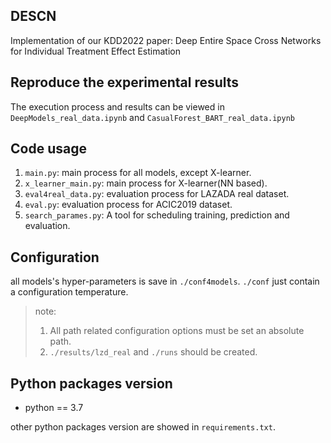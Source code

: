 DESCN
-------
Implementation of our KDD2022 paper: Deep Entire Space Cross Networks for Individual Treatment Effect Estimation


## Reproduce the experimental results
The execution process and results can be viewed in `DeepModels_real_data.ipynb` and `CasualForest_BART_real_data.ipynb`
## Code usage
1. `main.py`: main process for all models, except X-learner.
2. `x_learner_main.py`: main process for X-learner(NN based).
3. `eval4real_data.py`: evaluation process for LAZADA real dataset.
4. `eval.py`: evaluation process for ACIC2019 dataset.
5. `search_parames.py`: A tool for scheduling training, prediction and evaluation.
## Configuration
all models's hyper-parameters is save in `./conf4models`. 
`./conf` just contain a configuration temperature.

>note:
>1. All path related configuration options must be set an absolute path.
>2. `./results/lzd_real` and `./runs` should be created. 


## Python packages version
- python == 3.7

other python packages version are showed in `requirements.txt`.

